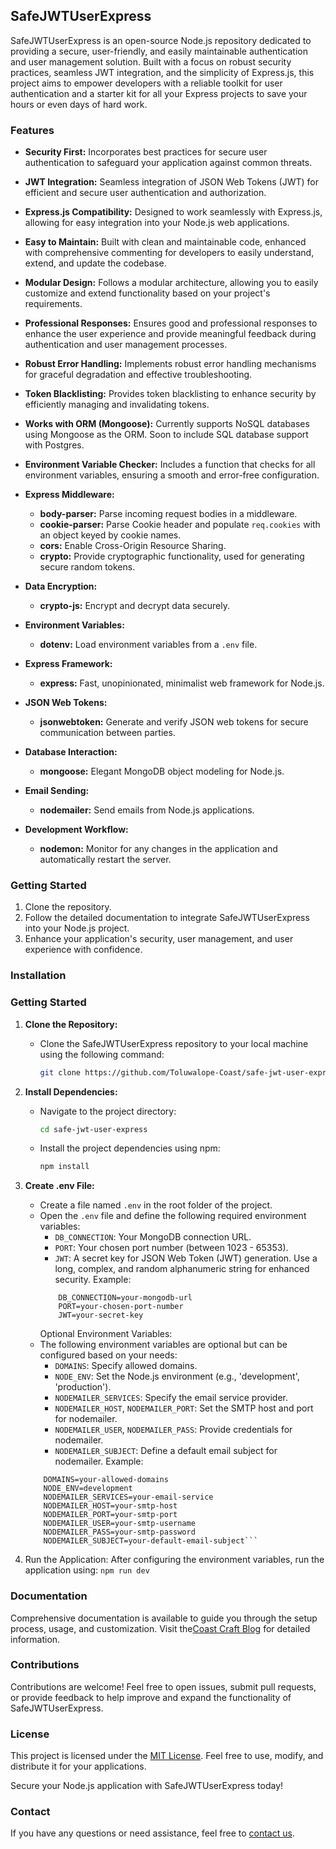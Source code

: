 ## SafeJWTUserExpress

SafeJWTUserExpress is an open-source Node.js repository dedicated to providing a secure, user-friendly, and easily maintainable authentication and user management solution. Built with a focus on robust security practices, seamless JWT integration, and the simplicity of Express.js, this project aims to empower developers with a reliable toolkit for user authentication and a starter kit for all your Express projects to save your hours or even days of hard work.

### Features

- **Security First:** Incorporates best practices for secure user authentication to safeguard your application against common threats.

- **JWT Integration:** Seamless integration of JSON Web Tokens (JWT) for efficient and secure user authentication and authorization.

- **Express.js Compatibility:** Designed to work seamlessly with Express.js, allowing for easy integration into your Node.js web applications.

- **Easy to Maintain:** Built with clean and maintainable code, enhanced with comprehensive commenting for developers to easily understand, extend, and update the codebase.

- **Modular Design:** Follows a modular architecture, allowing you to easily customize and extend functionality based on your project's requirements.

- **Professional Responses:** Ensures good and professional responses to enhance the user experience and provide meaningful feedback during authentication and user management processes.

- **Robust Error Handling:** Implements robust error handling mechanisms for graceful degradation and effective troubleshooting.

- **Token Blacklisting:** Provides token blacklisting to enhance security by efficiently managing and invalidating tokens.

- **Works with ORM (Mongoose):** Currently supports NoSQL databases using Mongoose as the ORM. Soon to include SQL database support with Postgres.

- **Environment Variable Checker:** Includes a function that checks for all environment variables, ensuring a smooth and error-free configuration.

- **Express Middleware:**

  - **body-parser:** Parse incoming request bodies in a middleware.
  - **cookie-parser:** Parse Cookie header and populate `req.cookies` with an object keyed by cookie names.
  - **cors:** Enable Cross-Origin Resource Sharing.
  - **crypto:** Provide cryptographic functionality, used for generating secure random tokens.

- **Data Encryption:**

  - **crypto-js:** Encrypt and decrypt data securely.

- **Environment Variables:**

  - **dotenv:** Load environment variables from a `.env` file.

- **Express Framework:**

  - **express:** Fast, unopinionated, minimalist web framework for Node.js.

- **JSON Web Tokens:**

  - **jsonwebtoken:** Generate and verify JSON web tokens for secure communication between parties.

- **Database Interaction:**

  - **mongoose:** Elegant MongoDB object modeling for Node.js.

- **Email Sending:**

  - **nodemailer:** Send emails from Node.js applications.

- **Development Workflow:**
  - **nodemon:** Monitor for any changes in the application and automatically restart the server.

### Getting Started

1. Clone the repository.
2. Follow the detailed documentation to integrate SafeJWTUserExpress into your Node.js project.
3. Enhance your application's security, user management, and user experience with confidence.

### Installation

### Getting Started

1. **Clone the Repository:**

   - Clone the SafeJWTUserExpress repository to your local machine using the following command:
     ```bash
     git clone https://github.com/Toluwalope-Coast/safe-jwt-user-express.git
     ```

2. **Install Dependencies:**

   - Navigate to the project directory:
     ```bash
     cd safe-jwt-user-express
     ```
   - Install the project dependencies using npm:
     ```bash
     npm install
     ```

3. **Create .env File:**
   - Create a file named `.env` in the root folder of the project.
   - Open the `.env` file and define the following required environment variables:
     - `DB_CONNECTION`: Your MongoDB connection URL.
     - `PORT`: Your chosen port number (between 1023 - 65353).
     - `JWT`: A secret key for JSON Web Token (JWT) generation. Use a long, complex, and random alphanumeric string for enhanced security.
       Example:
     ```env
         DB_CONNECTION=your-mongodb-url
         PORT=your-chosen-port-number
         JWT=your-secret-key
     ```
     Optional Environment Variables:
   - The following environment variables are optional but can be configured based on your needs:
     - `DOMAINS`: Specify allowed domains.
     - `NODE_ENV`: Set the Node.js environment (e.g., 'development', 'production').
     - `NODEMAILER_SERVICES`: Specify the email service provider.
     - `NODEMAILER_HOST`, `NODEMAILER_PORT`: Set the SMTP host and port for nodemailer.
     - `NODEMAILER_USER`, `NODEMAILER_PASS`: Provide credentials for nodemailer.
     - `NODEMAILER_SUBJECT`: Define a default email subject for nodemailer.
       Example:
   ````env
       DOMAINS=your-allowed-domains
       NODE_ENV=development
       NODEMAILER_SERVICES=your-email-service
       NODEMAILER_HOST=your-smtp-host
       NODEMAILER_PORT=your-smtp-port
       NODEMAILER_USER=your-smtp-username
       NODEMAILER_PASS=your-smtp-password
       NODEMAILER_SUBJECT=your-default-email-subject```

   ````
4. Run the Application:
   After configuring the environment variables, run the application using:
   `npm run dev`

### Documentation

Comprehensive documentation is available to guide you through the setup process, usage, and customization. Visit the[Coast Craft Blog](https://www.coastcraft.com.ng/safe-jwt-user-express) for detailed information.

### Contributions

Contributions are welcome! Feel free to open issues, submit pull requests, or provide feedback to help improve and expand the functionality of SafeJWTUserExpress.

### License

This project is licensed under the [MIT License](https://licences.coastresearchtechnology.com.ng/safe-jwt-user-express). Feel free to use, modify, and distribute it for your applications.

Secure your Node.js application with SafeJWTUserExpress today!

### Contact

If you have any questions or need assistance, feel free to [contact us](mailto:coast@coastresearchtechnology.com.ng).
